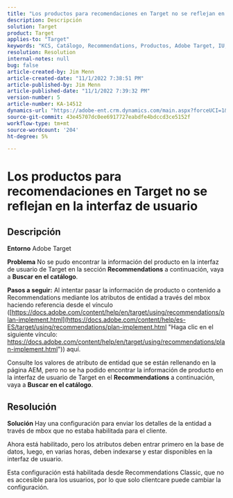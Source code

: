 ```yaml
---
title: "Los productos para recomendaciones en Target no se reflejan en la interfaz de usuario"
description: Descripción
solution: Target
product: Target
applies-to: "Target"
keywords: "KCS, Catálogo, Recommendations, Productos, Adobe Target, IU, información, buscar"
resolution: Resolution
internal-notes: null
bug: false
article-created-by: Jim Menn
article-created-date: "11/1/2022 7:38:51 PM"
article-published-by: Jim Menn
article-published-date: "11/1/2022 7:39:32 PM"
version-number: 5
article-number: KA-14512
dynamics-url: "https://adobe-ent.crm.dynamics.com/main.aspx?forceUCI=1&pagetype=entityrecord&etn=knowledgearticle&id=f9bea3ce-1c5a-ed11-9561-6045bd006a22"
source-git-commit: 43e45707dc0ee6917727eabdfe4bdccd3ce5152f
workflow-type: tm+mt
source-wordcount: '204'
ht-degree: 5%

---
```


# Los productos para recomendaciones en Target no se reflejan en la interfaz de usuario

## Descripción


<b>Entorno</b>
Adobe Target

<b>Problema</b>
No se pudo encontrar la información del producto en la interfaz de usuario de Target en la sección <b>Recommendations</b> a continuación, vaya a <b>Buscar en el catálogo</b>.

<b>Pasos a seguir:</b>
Al intentar pasar la información de producto o contenido a Recommendations mediante los atributos de entidad a través del mbox haciendo referencia desde el vínculo ([https://docs.adobe.com/content/help/en/target/using/recommendations/plan-implement.html](https://docs.adobe.com/content/help/es-ES/target/using/recommendations/plan-implement.html "Haga clic en el siguiente vínculo: https://docs.adobe.com/content/help/en/target/using/recommendations/plan-implement.html")) aquí.


Consulte los valores de atributo de entidad que se están rellenando en la página AEM, pero no se ha podido encontrar la información de producto en la interfaz de usuario de Target en el <b>Recommendations</b> a continuación, vaya a <b>Buscar en el catálogo</b>.


## Resolución


<b>Solución</b>
Hay una configuración para enviar los detalles de la entidad a través de mbox que no estaba habilitada para el cliente.

Ahora está habilitado, pero los atributos deben entrar primero en la base de datos, luego, en varias horas, deben indexarse y estar disponibles en la interfaz de usuario.

Esta configuración está habilitada desde Recommendations Classic, que no es accesible para los usuarios, por lo que solo clientcare puede cambiar la configuración.
